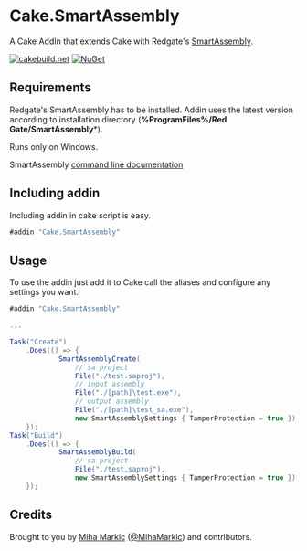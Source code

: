 # Cake.SmartAssembly

A Cake AddIn that extends Cake with Redgate's [SmartAssembly](https://www.red-gate.com/products/dotnet-development/smartassembly/).

[![cakebuild.net](https://img.shields.io/badge/WWW-cakebuild.net-blue.svg)](http://cakebuild.net/)
[![NuGet](https://img.shields.io/nuget/v/Cake.SmartAssembly.svg)](https://www.nuget.org/packages/Cake.SmartAssembly)

## Requirements

Redgate's SmartAssembly has to be installed. Addin uses the latest version according to installation directory (**%ProgramFiles%/Red Gate/SmartAssembly***).

Runs only on Windows.

SmartAssembly [command line documentation](https://documentation.red-gate.com/sa6/building-your-assembly/using-the-command-line-mode)

## Including addin

Including addin in cake script is easy.
```c#
#addin "Cake.SmartAssembly"
```

## Usage

To use the addin just add it to Cake call the aliases and configure any settings you want.

```csharp
#addin "Cake.SmartAssembly"

...

Task("Create")
    .Does(() => {
            SmartAssemblyCreate(
                // sa project
                File("./test.saproj"),
                // input assembly
                File("./[path]\test.exe"), 
                // output assembly
                File("./[path]\test_sa.exe"), 
                new SmartAssemblySettings { TamperProtection = true });
    });
Task("Build")
    .Does(() => {
            SmartAssemblyBuild(
                // sa project
                File("./test.saproj"), 
                new SmartAssemblySettings { TamperProtection = true });
    });

```
## Credits

Brought to you by [Miha Markic](https://github.com/MihaMarkic) ([@MihaMarkic](https://twitter.com/MihaMarkic/)) and contributors.